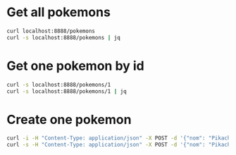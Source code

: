 # Get all pokemons

```bash
curl localhost:8888/pokemons
curl -s localhost:8888/pokemons | jq
```

# Get one pokemon by id

```bash
curl -s localhost:8888/pokemons/1
curl -s localhost:8888/pokemons/1 | jq
```

# Create one pokemon 

```bash
curl -i -H "Content-Type: application/json" -X POST -d '{"nom": "Pikachu", "type": "elec"}' localhost:8888/pokemon
curl -s -H "Content-Type: application/json" -X POST -d '{"nom": "Pikachu", "type": "elec"}' localhost:8888/pokemon | jq
```

